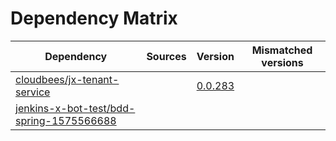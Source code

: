 # Dependency Matrix

Dependency | Sources | Version | Mismatched versions
---------- | ------- | ------- | -------------------
[cloudbees/jx-tenant-service](https://github.com/cloudbees/jx-tenant-service) |  | [0.0.283](https://github.com/cloudbees/jx-tenant-service/releases/tag/v0.0.283) | 
[jenkins-x-bot-test/bdd-spring-1575566688](https://github.com/jenkins-x-bot-test/bdd-spring-1575566688.git) |  | []() | 
